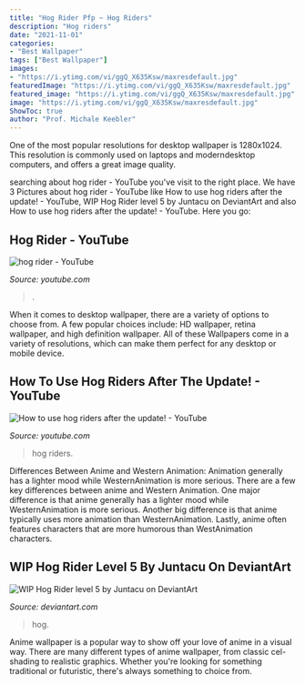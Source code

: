 ```yaml
---
title: "Hog Rider Pfp ~ Hog Riders"
description: "Hog riders"
date: "2021-11-01"
categories:
- "Best Wallpaper"
tags: ["Best Wallpaper"]
images:
- "https://i.ytimg.com/vi/ggQ_X635Ksw/maxresdefault.jpg"
featuredImage: "https://i.ytimg.com/vi/ggQ_X635Ksw/maxresdefault.jpg"
featured_image: "https://i.ytimg.com/vi/ggQ_X635Ksw/maxresdefault.jpg"
image: "https://i.ytimg.com/vi/ggQ_X635Ksw/maxresdefault.jpg"
ShowToc: true
author: "Prof. Michale Keebler"
---
```



One of the most popular resolutions for desktop wallpaper is 1280x1024. This resolution is commonly used on laptops and moderndesktop computers, and offers a great image quality.

	

		
searching about hog rider - YouTube you've visit to the right place. We have 3 Pictures about hog rider - YouTube like How to use hog riders after the update! - YouTube, WIP Hog Rider level 5 by Juntacu on DeviantArt and also How to use hog riders after the update! - YouTube. Here you go:
		
    
## Hog Rider - YouTube

<img loading=lazy src="https://i.ytimg.com/vi/5MfLzutpZJg/maxresdefault.jpg" onerror="this.onerror=null;this.src='https://tse1.mm.bing.net/th?id=OIP.mjfWDikRIBmn34aZtTtG3gHaEK&amp;pid=15.1';" alt="hog rider - YouTube">

_Source: youtube.com_

>. 

	

When it comes to desktop wallpaper, there are a variety of options to choose from. A few popular choices include: HD wallpaper, retina wallpaper, and high definition wallpaper. All of these Wallpapers come in a variety of resolutions, which can make them perfect for any desktop or mobile device. 

    
## How To Use Hog Riders After The Update! - YouTube

<img loading=lazy src="https://i.ytimg.com/vi/ggQ_X635Ksw/maxresdefault.jpg" onerror="this.onerror=null;this.src='https://tse4.mm.bing.net/th?id=OIP.F72gaqJ7IbeHBcu5okKidQHaEK&amp;pid=15.1';" alt="How to use hog riders after the update! - YouTube">

_Source: youtube.com_

>hog riders. 

	

Differences Between Anime and Western Animation: Animation generally has a lighter mood while WesternAnimation is more serious.
There are a few key differences between anime and Western Animation. One major difference is that anime generally has a lighter mood while WesternAnimation is more serious. Another big difference is that anime typically uses more animation than WesternAnimation. Lastly, anime often features characters that are more humorous than WestAnimation characters.

    
## WIP Hog Rider Level 5 By Juntacu On DeviantArt

<img loading=lazy src="https://orig00.deviantart.net/a5b5/f/2015/180/d/f/wip_hog_rider_level_5_by_juntacu-d8z9lzs.jpg" onerror="this.onerror=null;this.src='https://tse2.mm.bing.net/th?id=OIP.mcskcZNdqLVhZTyCGN-SUgHaF6&amp;pid=15.1';" alt="WIP Hog Rider level 5 by Juntacu on DeviantArt">

_Source: deviantart.com_

>hog. 

	

Anime wallpaper is a popular way to show off your love of anime in a visual way. There are many different types of anime wallpaper, from classic cel-shading to realistic graphics. Whether you're looking for something traditional or futuristic, there's always something to choice from.

